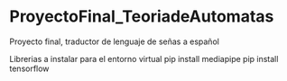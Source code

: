 # ProyectoFinal_TeoriadeAutomatas
Proyecto final, traductor de lenguaje de señas a español

Librerias a instalar para el entorno virtual
pip install mediapipe
pip install tensorflow
